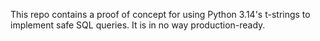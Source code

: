 This repo contains a proof of concept for using Python 3.14's t-strings to implement safe SQL queries. It is in no way production-ready.